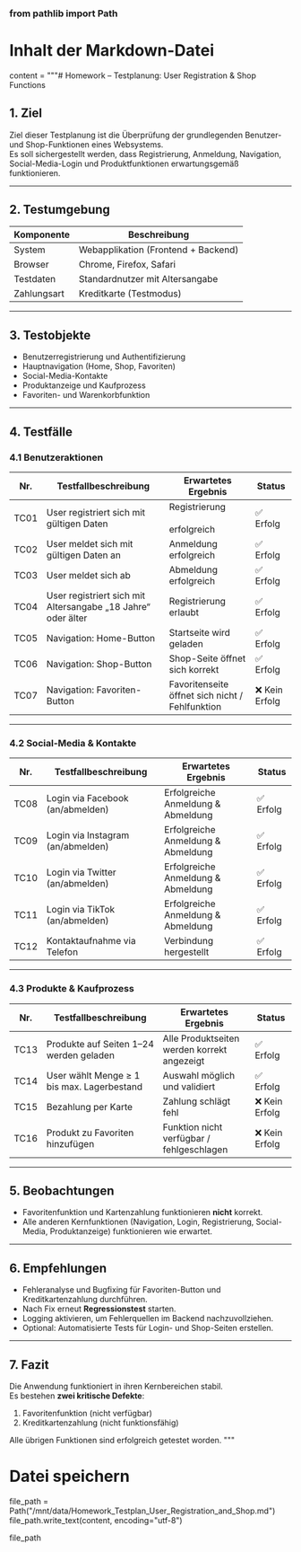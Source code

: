 ### from pathlib import Path

# Inhalt der Markdown-Datei
content = """# Homework – Testplanung:
User Registration & Shop Functions

## 1. Ziel

Ziel dieser Testplanung ist die Überprüfung der grundlegenden 
Benutzer- und Shop-Funktionen eines Websystems.  
Es soll sichergestellt werden, dass Registrierung, Anmeldung,
Navigation, Social-Media-Login und Produktfunktionen erwartungsgemäß 
funktionieren.

---

## 2. Testumgebung

| Komponente | Beschreibung |
|-------------|--------------|
| System | Webapplikation (Frontend + Backend) |
| Browser | Chrome, Firefox, Safari |
| Testdaten | Standardnutzer mit Altersangabe |
| Zahlungsart | Kreditkarte (Testmodus) |

---

## 3. Testobjekte

- Benutzerregistrierung und Authentifizierung  
- Hauptnavigation (Home, Shop, Favoriten)  
- Social-Media-Kontakte  
- Produktanzeige und Kaufprozess  
- Favoriten- und Warenkorbfunktion

---

## 4. Testfälle

### 4.1 Benutzeraktionen

| Nr. | Testfallbeschreibung | Erwartetes Ergebnis | Status |
|-----|----------------------|----------------------|---------|
| TC01 | User registriert sich mit gültigen Daten | Registrierung <br/><br/>erfolgreich | ✅ Erfolg |
| TC02 | User meldet sich mit gültigen Daten an | Anmeldung erfolgreich | ✅ Erfolg |
| TC03 | User meldet sich ab | Abmeldung erfolgreich | ✅ Erfolg |
| TC04 | User registriert sich mit Altersangabe „18 Jahre“ oder älter | Registrierung erlaubt | ✅ Erfolg |
| TC05 | Navigation: Home-Button | Startseite wird geladen | ✅ Erfolg |
| TC06 | Navigation: Shop-Button | Shop-Seite öffnet sich korrekt | ✅ Erfolg |
| TC07 | Navigation: Favoriten-Button | Favoritenseite öffnet sich nicht / Fehlfunktion | ❌ Kein Erfolg |

---

### 4.2 Social-Media & Kontakte

| Nr. | Testfallbeschreibung | Erwartetes Ergebnis | Status |
|-----|----------------------|----------------------|---------|
| TC08 | Login via Facebook (an/abmelden) | Erfolgreiche Anmeldung & Abmeldung | ✅ Erfolg |
| TC09 | Login via Instagram (an/abmelden) | Erfolgreiche Anmeldung & Abmeldung | ✅ Erfolg |
| TC10 | Login via Twitter (an/abmelden) | Erfolgreiche Anmeldung & Abmeldung | ✅ Erfolg |
| TC11 | Login via TikTok (an/abmelden) | Erfolgreiche Anmeldung & Abmeldung | ✅ Erfolg |
| TC12 | Kontaktaufnahme via Telefon | Verbindung hergestellt | ✅ Erfolg |

---

### 4.3 Produkte & Kaufprozess

| Nr. | Testfallbeschreibung | Erwartetes Ergebnis | Status |
|-----|----------------------|----------------------|---------|
| TC13 | Produkte auf Seiten 1–24 werden geladen | Alle Produktseiten werden korrekt angezeigt | ✅ Erfolg |
| TC14 | User wählt Menge ≥ 1 bis max. Lagerbestand | Auswahl möglich und validiert | ✅ Erfolg |
| TC15 | Bezahlung per Karte | Zahlung schlägt fehl | ❌ Kein Erfolg |
| TC16 | Produkt zu Favoriten hinzufügen | Funktion nicht verfügbar / fehlgeschlagen | ❌ Kein Erfolg |

---

## 5. Beobachtungen

- Favoritenfunktion und Kartenzahlung funktionieren **nicht** korrekt.  
- Alle anderen Kernfunktionen (Navigation, Login, Registrierung, Social-Media, Produktanzeige) funktionieren wie erwartet.

---

## 6. Empfehlungen

- Fehleranalyse und Bugfixing für Favoriten-Button und Kreditkartenzahlung durchführen.  
- Nach Fix erneut **Regressionstest** starten.  
- Logging aktivieren, um Fehlerquellen im Backend nachzuvollziehen.  
- Optional: Automatisierte Tests für Login- und Shop-Seiten erstellen.

---

## 7. Fazit

Die Anwendung funktioniert in ihren Kernbereichen stabil.  
Es bestehen **zwei kritische Defekte**:
1. Favoritenfunktion (nicht verfügbar)  
2. Kreditkartenzahlung (nicht funktionsfähig)  

Alle übrigen Funktionen sind erfolgreich getestet worden.
"""

# Datei speichern
file_path = Path("/mnt/data/Homework_Testplan_User_Registration_and_Shop.md")
file_path.write_text(content, encoding="utf-8")

file_path

